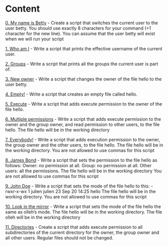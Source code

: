 # Content 

[0. My name is Betty](0-iam_betty) - Create a script that switches the current user to the user betty. You should use exactly 8 characters for your command (+1 character for the new line). You can assume that the user betty will exist when we will run your script

[1. Who am I](1-who_am_i) - Write a script that prints the effective username of the current user.

[2. Groups](2-groups) - Write a script that prints all the groups the current user is part of.

[3. New owner](3-new_owner) - Write a script that changes the owner of the file hello to the user betty.

[4. Empty!](4-empty) - Write a script that creates an empty file called hello.

[5. Execute](5-execute) - Write a script that adds execute permission to the owner of the file hello.

[6. Multiple permissions](6-multiple_permissions) - Write a script that adds execute permission to the owner and the group owner, and read permission to other users, to the file hello. The file hello will be in the working directory

[7. Everybody!](7-everybody) - Write a script that adds execution permission to the owner, the group owner and the other users, to the file hello. The file hello will be in the working directory. You are not allowed to use commas for this script

[8. James Bond](8-James_Bond) - Write a script that sets the permission to the file hello as follows:  Owner: no permission at all. Group: no permission at all. Other users: all the permissions. The file hello will be in the working directory You are not allowed to use commas for this script

[9. John Doe](9-John_Doe) - Write a script that sets the mode of the file hello to this:   -rwxr-x-wx 1 julien julien 23 Sep 20 14:25 hello    The file hello will be in the working directory. You are not allowed to use commas for this script

[10. Look in the mirror](10-mirror_permissions) - Write a script that sets the mode of the file hello the same as olleh’s mode. The file hello will be in the working directory. The file olleh will be in the working directory

[11. Directories](11-directories_permissions) - Create a script that adds execute permission to all subdirectories of the current directory for the owner, the group owner and all other users. Regular files should not be changed. 
